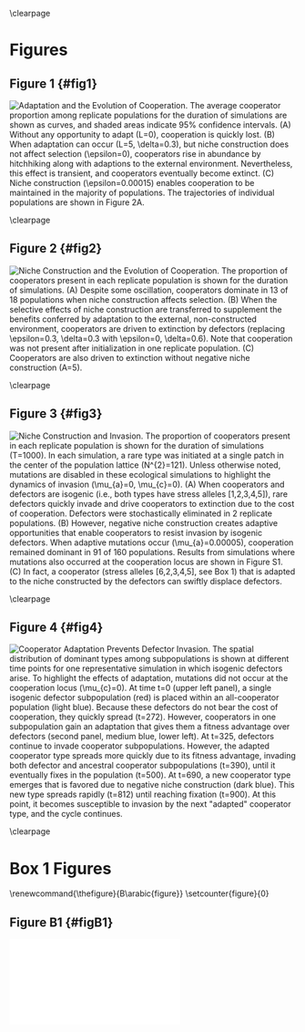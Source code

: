 \clearpage

# Figures

## Figure 1 {#fig1}

![**Adaptation and the Evolution of Cooperation.** The average cooperator proportion among replicate populations for the duration of simulations are shown as curves, and shaded areas indicate 95% confidence intervals. (**A**) Without any opportunity to adapt ($L=0$), cooperation is quickly lost. (**B**) When adaptation can occur ($L=5$, $\delta=0.3$), but niche construction does not affect selection ($\epsilon=0$), cooperators rise in abundance by hitchhiking along with adaptions to the external environment. Nevertheless, this effect is transient, and cooperators eventually become extinct. (**C**) Niche construction ($\epsilon=0.00015$) enables cooperation to be maintained in the majority of populations. The trajectories of individual populations are shown in Figure 2A.](../figures/Figure1.png)

\clearpage


## Figure 2 {#fig2}

![**Niche Construction and the Evolution of Cooperation.** The proportion of cooperators present in each replicate population is shown for the duration of simulations. (**A**) Despite some oscillation, cooperators dominate in 13 of 18 populations when niche construction affects selection. (**B**) When the selective effects of niche construction are transferred to supplement the benefits conferred by adaptation to the external, non-constructed environment, cooperators are driven to extinction by defectors (replacing $\epsilon=0.3$, $\delta=0.3$ with $\epsilon=0$, $\delta=0.6$). Note that cooperation was not present after initialization in one replicate population. (**C**) Cooperators are also driven to extinction without negative niche construction ($A=5$).](../figures/Figure2.png)

\clearpage


## Figure 3 {#fig3}

![**Niche Construction and Invasion.** The proportion of cooperators present in each replicate population is shown for the duration of simulations ($T=1000$). In each simulation, a rare type was initiated at a single patch in the center of the population lattice ($N^{2}=121$). Unless otherwise noted, mutations are disabled in these ecological simulations to highlight the dynamics of invasion ($\mu_{a}=0, \mu_{c}=0$). (**A**) When cooperators and defectors are isogenic (i.e., both types have stress alleles [1,2,3,4,5]), rare defectors quickly invade and drive cooperators to extinction due to the cost of cooperation. Defectors were stochastically eliminated in 2 replicate populations. (**B**) However, negative niche construction creates adaptive opportunities that enable cooperators to resist invasion by isogenic defectors. When adaptive mutations occur ($\mu_{a}=0.00005$), cooperation remained dominant in 91 of 160 populations. Results from simulations where mutations also occurred at the cooperation locus are shown in Figure S1. (**C**) In fact, a cooperator (stress alleles [6,2,3,4,5], see Box 1) that is adapted to the niche constructed by the defectors can swiftly displace defectors.](../figures/Figure3.png)

\clearpage


## Figure 4 {#fig4}

![**Cooperator Adaptation Prevents Defector Invasion.** The spatial distribution of dominant types among subpopulations is shown at different time points for one representative simulation in which isogenic defectors arise. To highlight the effects of adaptation, mutations did not occur at the cooperation locus ($\mu_{c}=0$). At time $t=0$ (upper left panel), a single isogenic defector subpopulation (red) is placed within an all-cooperator population (light blue). Because these defectors do not bear the cost of cooperation, they quickly spread ($t=272$). However, cooperators in one subpopulation gain an adaptation that gives them a fitness advantage over defectors (second panel, medium blue, lower left). At $t=325$, defectors continue to invade cooperator subpopulations. However, the adapted cooperator type spreads more quickly due to its fitness advantage, invading both defector and ancestral cooperator subpopulations ($t=390$), until it eventually fixes in the population ($t=500$). At $t=690$, a new cooperator type emerges that is favored due to negative niche construction (dark blue). This new type spreads rapidly ($t=812$) until reaching fixation ($t=900$). At this point, it becomes susceptible to invasion by the next "adapted" cooperator type, and the cycle continues.](../figures/Figure4.png)

\clearpage


# Box 1 Figures
\renewcommand{\thefigure}{B\arabic{figure}}
\setcounter{figure}{0}

## Figure B1 {#figB1}

![Figure for Box 1](../figures/FigureB1.pdf)

